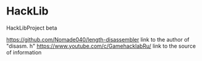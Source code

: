 # HackLib
HackLibProject beta

https://github.com/Nomade040/length-disassembler link to the author of "disasm. h"
https://www.youtube.com/c/GamehacklabRu/ link to the source of information
